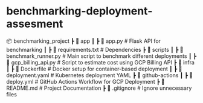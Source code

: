 # benchmarking-deployment-assesment
📦 benchmarking_project
 ┣ 📂 app
 ┃ ┣ 📜 app.py                     # Flask API for benchmarking
 ┃ ┣ 📜 requirements.txt            # Dependencies
 ┣ 📂 scripts
 ┃ ┣ 📜 benchmark_runner.py         # Main script to benchmark different deployments
 ┃ ┣ 📜 gcp_billing_api.py          # Script to estimate cost using GCP Billing API
 ┣ 📂 infra
 ┃ ┣ 📜 Dockerfile                  # Docker setup for container-based deployment
 ┃ ┣ 📜 deployment.yaml              # Kubernetes deployment YAML
 ┣ 📂 github-actions
 ┃ ┣ 📜 deploy.yml                   # GitHub Actions Workflow for GCP Deployment
 ┣ 📜 README.md                      # Project Documentation
 ┣ 📜 .gitignore                      # Ignore unnecessary files